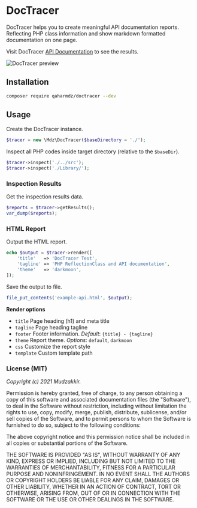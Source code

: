 DocTracer
==================

DocTracer helps you to create meaningful API documentation reports. 
Reflecting PHP class information and show markdown formatted documentation on one page.

Visit DocTracer [API Documentation](https://qaharmdz.github.io/doctracer/doctracer-api.html) to see the results.

![DocTracer preview](https://qaharmdz.github.io/doctracer/images/doctracer-theme-darkmoon-s.png)

Installation
------------

```bash
composer require qaharmdz/doctracer --dev
```

Usage
-----

Create the DocTracer instance.

```php
$tracer = new \Mdz\DocTracer($baseDirectory = './');
```

Inspect all PHP codes inside target directory (relative to the `$baseDir`).

```php
$tracer->inspect('./../src');
$tracer->inspect('./Library/');
```

### Inspection Results

Get the inspection results data.

```php
$reports = $tracer->getResults();
var_dump($reports);
```

### HTML Report

Output the HTML report.

```php
echo $output = $tracer->render([
    'title'   => 'DocTracer Test',
    'tagline' => 'PHP ReflectionClass and API documentation',
    'theme'   => 'darkmoon',
]);
```

Save the output to file.

```php
file_put_contents('example-api.html', $output);
```


**Render options**

- `title`      Page heading (h1) and meta title
- `tagline`    Page heading tagline
- `footer`     Footer information. _Default_: `{title} - {tagline}`
- `theme`      Report theme. _Options_: `default`, `darkmoon`
- `css`        Customize the report style
- `template`   Custom template path

### License (MIT)

*Copyright (c) 2021 Mudzakkir.*

Permission is hereby granted, free of charge, to any person obtaining a copy of this software and associated documentation files (the "Software"), to deal in the Software without restriction, including without limitation the rights to use, copy, modify, merge, publish, distribute, sublicense, and/or sell copies of the Software, and to permit persons to whom the Software is furnished to do so, subject to the following conditions:

The above copyright notice and this permission notice shall be included in all copies or substantial portions of the Software.

THE SOFTWARE IS PROVIDED "AS IS", WITHOUT WARRANTY OF ANY KIND, EXPRESS OR IMPLIED, INCLUDING BUT NOT LIMITED TO THE WARRANTIES OF MERCHANTABILITY, FITNESS FOR A PARTICULAR PURPOSE AND NONINFRINGEMENT. IN NO EVENT SHALL THE AUTHORS OR COPYRIGHT HOLDERS BE LIABLE FOR ANY CLAIM, DAMAGES OR OTHER LIABILITY, WHETHER IN AN ACTION OF CONTRACT, TORT OR OTHERWISE, ARISING FROM, OUT OF OR IN CONNECTION WITH THE SOFTWARE OR THE USE OR OTHER DEALINGS IN THE SOFTWARE.
